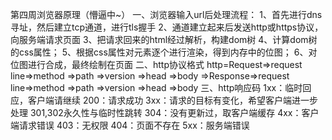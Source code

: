 第四周浏览器原理（懵逼中~）
一、浏览器输入url后处理流程：
1、首先进行dns寻址，然后建立tcp通道，进行tls握手
2、通道建立起来后发送http或https协议，向服务端请求页面
3、把请求回来的html经过解析，构建dom树
4、计算dom树的css属性；
5、根据css属性对元素逐个进行渲染，得到内存中的位图；
6、对位图进行合成，最终绘制在页面
二、http协议格式
http=Request=>request line=>method
                           =>path
                           =>version
             =>head
             =>body
    =>Response=>request line=>method
                           =>path
                           =>version
             =>head
             =>body
三、http响应码
1xx：临时回应，客户端请继续
200：请求成功
3xx：请求的目标有变化，希望客户端进一步处理
   301,302永久性与临时性跳转
   304：没有更新过，取客户端缓存
4xx：客户端请求错误
  403：无权限
  404：页面不存在
5xx：服务端错误
   
